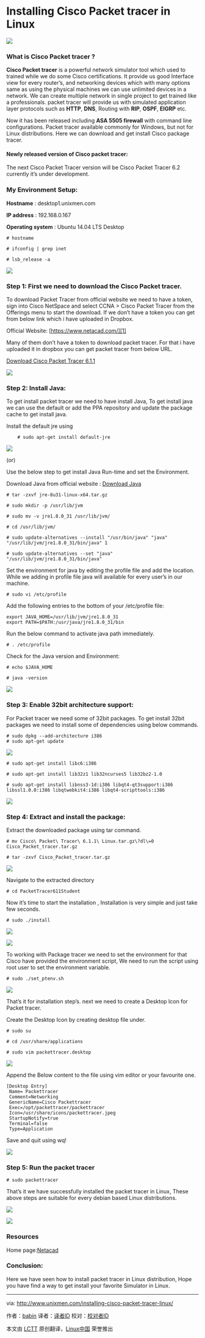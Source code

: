 Installing Cisco Packet tracer in Linux 
================================================================================
![](http://180016988.r.cdn77.net/wp-content/uploads/2015/01/Main_picture.png)

### What is Cisco Packet tracer ? ###

**Cisco Packet tracer** is a powerful network simulator tool which used to trained while we do some Cisco certifications. It provide us good Interface view for every router’s, and networking devices which with many options same as using the physical machines we can use unlimited devices in a network. We can create multiple network in single project to get trained like a professionals. packet tracer will provide us with simulated application layer protocols such as **HTTP**, **DNS**, Routing with **RIP**, **OSPF**, **EIGRP** etc.

Now it has been released including **ASA 5505 firewall** with command line configurations. Packet tracer available commonly for Windows, but not for Linux distributions. Here we can download and get install Cisco package tracer.

#### Newly released version of Cisco packet tracer: ####

The next Cisco Packet Tracer version will be Cisco Packet Tracer 6.2 currently it’s under development.

### My Environment Setup: ###

**Hostname**                :           desktop1.unixmen.com

**IP address**               :           192.168.0.167

**Operating system**    :           Ubuntu 14.04 LTS Desktop

    # hostname

    # ifconfig | grep inet

    # lsb_release -a

![](http://180016988.r.cdn77.net/wp-content/uploads/2015/01/pkt_001.png)

### Step 1: First we need to download the Cisco Packet tracer. ###

To download Packet Tracer from official website we need to have a token, sign into Cisco NetSpace and select CCNA > Cisco Packet Tracer from the Offerings menu to start the download. If we don’t have a token you can get from below link which i have uploaded in Dropbox.

Official Website: [https://www.netacad.com/][1]

Many of them don’t have a token to download packet tracer. For that i have uploaded it in dropbox you can get packet tracer from below URL.

[Download Cisco Packet Tracer 6.1.1][2]

![](http://180016988.r.cdn77.net/wp-content/uploads/2015/01/pkt_002.png)

### Step 2: Install Java: ###

To get install packet tracer we need to have install Java, To get install java we can use the default or add the PPA repository and update the package cache to get install java.

Install the default jre using

        # sudo apt-get install default-jre

![](http://180016988.r.cdn77.net/wp-content/uploads/2015/01/pkt_003.png)

(or)

Use the below step to get install Java Run-time and set the Environment.

Download Java from official website : [Download Java][3]

    # tar -zxvf jre-8u31-linux-x64.tar.gz

    # sudo mkdir -p /usr/lib/jvm

    # sudo mv -v jre1.8.0_31 /usr/lib/jvm/

    # cd /usr/lib/jvm/

    # sudo update-alternatives --install "/usr/bin/java" "java" "/usr/lib/jvm/jre1.8.0_31/bin/java" 1

    # sudo update-alternatives --set "java" "/usr/lib/jvm/jre1.8.0_31/bin/java"

Set the environment for java by editing the profile file and add the location. While we adding in profile file java will available for every user’s in our machine.

    # sudo vi /etc/profile

Add the following entries to the bottom of your /etc/profile file:

    export JAVA_HOME=/usr/lib/jvm/jre1.8.0_31
    export PATH=$PATH:/usr/java/jre1.8.0_31/bin

Run the below command to activate java path immediately.

    # . /etc/profile

Check for the Java version and Environment:

    # echo $JAVA_HOME

    # java -version

![](http://180016988.r.cdn77.net/wp-content/uploads/2015/01/pkt_004.png)

### Step 3: Enable 32bit architecture support: ###

For Packet tracer we need some of 32bit packages. To get install 32bit packages we need to install some of dependencies using below commands.

    # sudo dpkg --add-architecture i386
    # sudo apt-get update

![](http://180016988.r.cdn77.net/wp-content/uploads/2015/01/pkt_005.png)

    # sudo apt-get install libc6:i386

    # sudo apt-get install lib32z1 lib32ncurses5 lib32bz2-1.0

    # sudo apt-get install libnss3-1d:i386 libqt4-qt3support:i386 libssl1.0.0:i386 libqtwebkit4:i386 libqt4-scripttools:i386

![](http://180016988.r.cdn77.net/wp-content/uploads/2015/01/pkt_006.png)

### Step 4: Extract and install the package: ###

Extract the downloaded package using tar command.

    # mv Cisco\ Packet\ Tracer\ 6.1.1\ Linux.tar.gz\?dl\=0 Cisco_Packet_tracer.tar.gz

    # tar -zxvf Cisco_Packet_tracer.tar.gz

![](http://180016988.r.cdn77.net/wp-content/uploads/2015/01/pkt_007.png)

Navigate to the extracted directory

    # cd PacketTracer611Student

Now it’s time to start the installation , Installation is very simple and just take few seconds.

    # sudo ./install

![](http://180016988.r.cdn77.net/wp-content/uploads/2015/01/pkt_008.png)

![](http://180016988.r.cdn77.net/wp-content/uploads/2015/01/pkt_009.png)

To working with Package tracer we need to set the environment for that Cisco have provided the environment script, We need to run the script using root user to set the environment variable.

    # sudo ./set_ptenv.sh

![](http://180016988.r.cdn77.net/wp-content/uploads/2015/01/pkt_010.png)

That’s it for installation step’s. next we need to create a Desktop Icon for Packet tracer.

Create the Desktop Icon by creating desktop file under.

    # sudo su

    # cd /usr/share/applications

    # sudo vim packettracer.desktop

![](http://180016988.r.cdn77.net/wp-content/uploads/2015/01/pkt_011.png)

Append the Below content to the file using vim editor or your favourite one.

    [Desktop Entry]
     Name= Packettracer
     Comment=Networking
     GenericName=Cisco Packettracer
     Exec=/opt/packettracer/packettracer
     Icon=/usr/share/icons/packettracer.jpeg
     StartupNotify=true
     Terminal=false
     Type=Application

Save and quit using wq!

![](http://180016988.r.cdn77.net/wp-content/uploads/2015/01/pkt_012.png)

### Step 5: Run the packet tracer ###

    # sudo packettracer

That’s it we have successfully installed the packet tracer in Linux, These above steps are suitable for every debian based Linux distributions.

![](http://180016988.r.cdn77.net/wp-content/uploads/2015/01/pkt_013.png)

![](http://180016988.r.cdn77.net/wp-content/uploads/2015/01/pkt_014.png)

### Resources ###

Home page:[Netacad][4]

### Conclusion: ###

Here we have seen how to install packet tracer in Linux distribution, Hope you have find a way to get install your favorite Simulator in Linux.

--------------------------------------------------------------------------------

via: http://www.unixmen.com/installing-cisco-packet-tracer-linux/

作者：[babin][a]
译者：[译者ID](https://github.com/译者ID)
校对：[校对者ID](https://github.com/校对者ID)

本文由 [LCTT](https://github.com/LCTT/TranslateProject) 原创翻译，[Linux中国](http://linux.cn/) 荣誉推出

[a]:http://www.unixmen.com/author/babin/
[1]:https://www.netacad.com/
[2]:https://www.dropbox.com/s/5evz8gyqqvq3o3v/Cisco%20Packet%20Tracer%206.1.1%20Linux.tar.gz?dl=0
[3]:http://www.oracle.com/technetwork/java/javase/downloads/jre8-downloads-2133155.html
[4]:https://www.netacad.com/